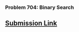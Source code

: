 ### Problem 704: Binary Search
[Submission Link](https://leetcode.com/problems/binary-search/description/)
---
